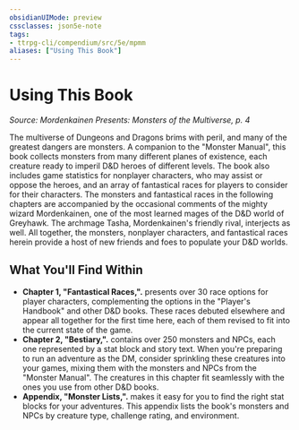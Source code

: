 ```yaml
---
obsidianUIMode: preview
cssclasses: json5e-note
tags:
- ttrpg-cli/compendium/src/5e/mpmm
aliases: ["Using This Book"]
---
```

# Using This Book
*Source: Mordenkainen Presents: Monsters of the Multiverse, p. 4* 

The multiverse of Dungeons and Dragons brims with peril, and many of the greatest dangers are monsters. A companion to the "Monster Manual", this book collects monsters from many different planes of existence, each creature ready to imperil D&D heroes of different levels. The book also includes game statistics for nonplayer characters, who may assist or oppose the heroes, and an array of fantastical races for players to consider for their characters. The monsters and fantastical races in the following chapters are accompanied by the occasional comments of the mighty wizard Mordenkainen, one of the most learned mages of the D&D world of Greyhawk. The archmage Tasha, Mordenkainen's friendly rival, interjects as well. All together, the monsters, nonplayer characters, and fantastical races herein provide a host of new friends and foes to populate your D&D worlds.

## What You'll Find Within

- **Chapter 1, "Fantastical Races,".** presents over 30 race options for player characters, complementing the options in the "Player's Handbook" and other D&D books. These races debuted elsewhere and appear all together for the first time here, each of them revised to fit into the current state of the game.  
- **Chapter 2, "Bestiary,".** contains over 250 monsters and NPCs, each one represented by a stat block and story text. When you're preparing to run an adventure as the DM, consider sprinkling these creatures into your games, mixing them with the monsters and NPCs from the "Monster Manual". The creatures in this chapter fit seamlessly with the ones you use from other D&D books.  
- **Appendix, "Monster Lists,".** makes it easy for you to find the right stat blocks for your adventures. This appendix lists the book's monsters and NPCs by creature type, challenge rating, and environment.